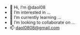 - 👋 Hi, I’m @daol08
- 👀 I’m interested in ...
- 🌱 I’m currently learning ...
- 💞️ I’m looking to collaborate on ...
- 📫 daol0808@gmail.com

<!---
daol08/daol08 is a ✨ special ✨ repository because its `README.md` (this file) appears on your GitHub profile.
You can click the Preview link to take a look at your changes.
--->
